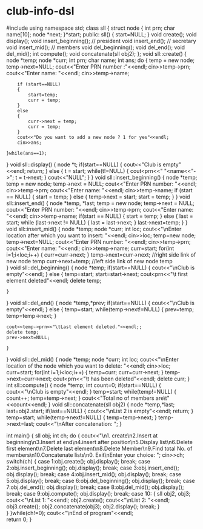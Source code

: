 # club-info-dsl
#include<iostream>
using namespace std;
class sll
{
    struct node
    {
        int prn;
        char name[10];
        node *next;
    }*start;
    public:
        sll()
        {
            start=NULL;
        }
        void create();
        void display();
        void insert_beginning();  // president
        void insert_end();        // secretary
        void insert_mid();       // members
        void del_beginning();
        void del_end();
        void del_mid();
        int compute();
        void concatenate(sll obj2);
};
void sll::create()
{   node *temp;
    node *curr;
    int prn;
    char name;
    int ans;
    do
    {
        temp = new node;
        temp->next=NULL;
        cout<<"Enter PRN number :"<<endl;
        cin>>temp->prn;
        cout<<"Enter name: "<<endl;
        cin>>temp->name;
        
        if (start==NULL)
        {
            start=temp;
            curr = temp;
        }
        else
        {
            curr->next = temp;
            curr = temp;
        }
        cout<<"Do you want to add a new node ? 1 for yes"<<endl;
        cin>>ans;
        
    }while(ans==1);
}
void sll::display()
{
    node *t;
    if(start==NULL)
    {
        cout<<"Club is empty"<<endl;
        return;
    }
    else
    {
        t = start;
        while(t!=NULL)
        {
            cout<<t->prn<<" "<<t->name<<"->";
            t = t->next;
        }
        cout<<"NULL";
    }
}
void sll::insert_beginning()
{
    node *temp;
    temp = new node;
    temp->next = NULL;
    cout<<"Enter PRN number: "<<endl;
    cin>>temp->prn;
    cout<<"Enter name: "<<endl;
    cin>>temp->name;
    if (start == NULL)
    {
        start = temp;
    }
    else
    {
        temp->next = start;
        start = temp;
    }
}
void sll::insert_end()
{
    node *temp, *last;
    temp = new node;
    temp->next = NULL;
    cout<<"Enter PRN number: "<<endl;
    cin>>temp->prn;
    cout<<"Enter name: "<<endl;
    cin>>temp->name;
    if(start == NULL)
    {
        start = temp;
    }
    else
    {
        last = start;
        while (last->next != NULL)
        {
            last = last->next;
        }
        last->next=temp;
    }
}
void sll::insert_mid()
{
    node *temp;
    node *curr;
    int loc;
    cout<<"\nEnter location after which you want to insert: "<<endl;
    cin>>loc;
    temp=new node;
    temp->next=NULL;
    cout<<"Enter PRN number: "<<endl;
    cin>>temp->prn;
    cout<<"Enter name: "<<endl;
    cin>>temp->name;
    curr=start;
    for(int i=1;i<loc;i++)
    {
        curr=curr->next;
    }
    temp->next=curr->next;  //right side link of new node temp
    curr->next=temp;        //left side link of new node temp   
}
void sll::del_beginning()
{
    node *temp;
    if(start==NULL)
    {
        cout<<"\nClub is empty"<<endl;
    }
    else
    {
    temp=start;
    start=start->next;
    cout<<temp->prn<<"\t first element deleted"<<endl;
    delete temp;
    
    }
}
void sll::del_end()
{
    node *temp,*prev;
    if(start==NULL)
    {
        cout<<"\nClub is empty"<<endl;
    }
    else
    {
        temp=start;
    while(temp->next!=NULL)
    {
        prev=temp;
        temp=temp->next;
    }
    
    cout<<temp->prn<<"\tLast element deleted."<<endl;;
    delete temp;
    prev->next=NULL;
    
    }
}
void sll::del_mid()
{
    node *temp;
    node *curr;
    int loc;
    cout<<"\nEnter location of the node which you want to delete: "<<endl;
    cin>>loc;
    curr=start;
    for(int i=1;i<loc;i++)
    {
        temp=curr;
        curr=curr->next;
    }
    temp->next=curr->next;
    cout<<curr->prn<<"\t has been deleted"<<endl;
    delete curr;
}
int sll::compute()
{
    node *temp;
    int count=0;
    if(start==NULL)
    {
        cout<<"\nClub is empty"<<endl;
    }
    temp=start; 
    while(temp!=NULL)
    {
        count++;
        temp=temp->next;
    }
    cout<<"Total no of members are\t"<<count<<endl;
}
void sll::concatenate(sll obj2)
{
    node *temp,*last;
    last=obj2.start;
    if(last==NULL)
    {
        cout<<"\nList 2 is empty"<<endl;
        return;
    }
    temp=start;
    while(temp->next!=NULL)
    {
        temp=temp->next;
    }
    temp->next=last;
    cout<<"\nAfter concatenation: ";
}

int main()
{
    sll obj;
    int ch;
    do
    {
        cout<<"\n1. create\n2.Insert at beginning\n3.Insert at end\n4.insert after position\n5.Display list\n6.Delete first element\n7.Delete last element\n8.Delete Member\n9.Find total No. of members\n10.Concatenate lists\n0. Exit\nEnter your choice: ";
        cin>>ch;
        switch(ch)
        {
            case 1:obj.create();
                   obj.display();
                   break;
            case 2:obj.insert_beginning();
                   obj.display();
                   break;
            case 3:obj.insert_end();
                   obj.display();
                   break;
            case 4:obj.insert_mid();
                   obj.display();
                   break;
            case 5:obj.display();
                   break;
            case 6:obj.del_beginning();
                   obj.display();
                   break;
            case 7:obj.del_end();
                   obj.display();
                   break;
            case 8:obj.del_mid();
                   obj.display();
                   break;
            case 9:obj.compute();
                   obj.display();
                   break;
            case 10:
            {
                sll obj2, obj3;
                cout<<"\nList 1: "<<endl;
                obj2.create();
                cout<<"\nList 2: "<<endl;
                obj3.create();
                obj2.concatenate(obj3);
                obj2.display();
                break;
            }                  
        }
    }while(ch!=0);
cout<<"\nEnd of program"<<endl;             
    return 0;
}


